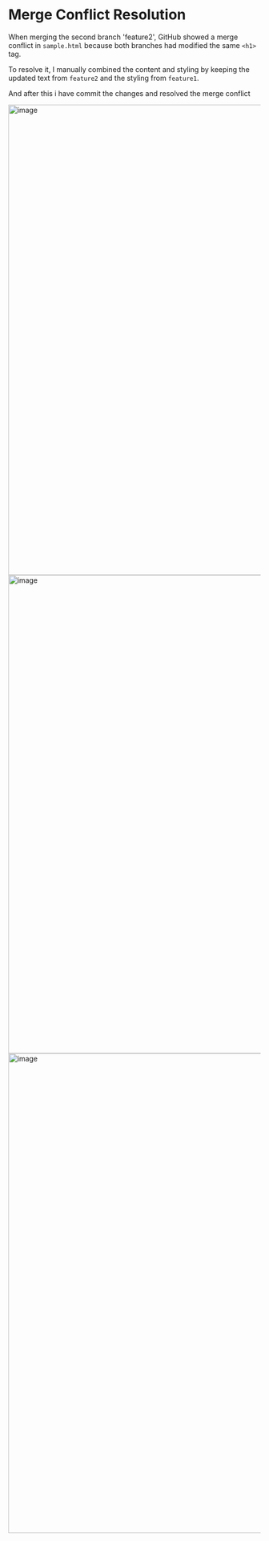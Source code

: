 # Merge Conflict Resolution
When merging the second branch 'feature2', GitHub showed a merge conflict in `sample.html` because both branches had modified the same `<h1>` tag.

To resolve it, I manually combined the content and styling by keeping the updated text from `feature2` and the styling from `feature1`.

And after this i have commit the changes and resolved the merge conflict

<img width="940" alt="image" src="https://github.com/user-attachments/assets/522fd55a-996d-4d00-bd09-dcc99f41ba04" />

<img width="956" alt="image" src="https://github.com/user-attachments/assets/48a836d3-09b2-4b04-9ad4-bf75ff3a3764" />

<img width="959" alt="image" src="https://github.com/user-attachments/assets/d3859267-09ad-4863-a555-346d919e88e4" />



